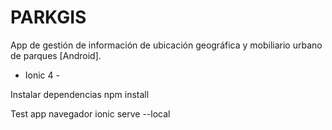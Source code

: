# PARKGIS
App de gestión de información de ubicación geográfica y mobiliario urbano de parques [Android].

- Ionic 4 - 

Instalar dependencias
npm install

Test app navegador
ionic serve --local

